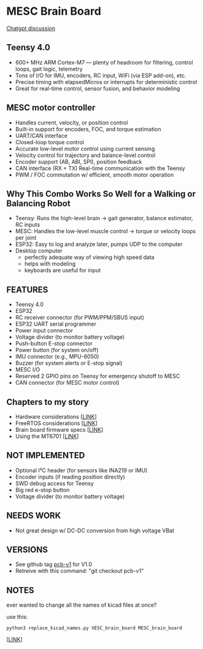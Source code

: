 # MESC Brain Board

[Chatgpt discussion](https://chatgpt.com/c/68653d84-b634-8011-b055-3476bfa95f52)

## Teensy 4.0
* 600+ MHz ARM Cortex-M7 — plenty of headroom for filtering, control loops, gait logic, telemetry
* Tons of I/O for IMU, encoders, RC input, WiFi (via ESP add-on), etc.
* Precise timing with elapsedMicros or interrupts for deterministic control
* Great for real-time control, sensor fusion, and behavior modeling

## MESC motor controller
* Handles current, velocity, or position control
* Built-in support for encoders, FOC, and torque estimation
* UART/CAN interface
* Closed-loop torque control
* Accurate low-level motor control using current sensing
* Velocity control for trajectory and balance-level control
* Encoder support (AB, ABI, SPI), position feedback
* CAN interface (RX + TX)	Real-time communication with the Teensy
* PWM / FOC commutation w/ efficient, smooth motor operation

## Why This Combo Works So Well for a Walking or Balancing Robot
* Teensy: Runs the high-level brain → gait generator, balance estimator, RC inputs
* MESC: Handles the low-level muscle control → torque or velocity loops per joint
* ESP32: Easy to log and analyze later, pumps UDP to the computer
* Desktop computer
  * perfectly adequate way of viewing high speed data
  * helps with modeling
  * keyboards are useful for input

## FEATURES

* Teensy 4.0
* ESP32
* RC receiver connector (for PWM/PPM/SBUS input)
* ESP32 UART serial programmer
* Power input connector
* Voltage divider (to monitor battery voltage)
* Push-button E-stop connector
* Power button (for system on/off)
* IMU connector (e.g., MPU-6050)
* Buzzer (for system alerts or E-stop signal)
* MESC I/O
* Reserved 2 GPIO pins on Teensy for emergency shutoff to MESC
* CAN connector (for MESC motor control)

## Chapters to my story
* Hardware considerations [[LINK](DOCS/hardware.md)]
* FreeRTOS considerations [[LINK](DOCS/free_rtos.md)]
* Brain board firmware specs [[LINK](DOCS/software_specs.md)]
* Using the MT6701 [[LINK](DOCS/MT6701.md)]

## NOT IMPLEMENTED

* Optional I²C header (for sensors like INA219 or IMU)
* Encoder inputs (if reading position directly)
* SWD debug access for Teensy
* Big red e-stop button
* Voltage divider (to monitor battery voltage)

## NEEDS WORK

* Not great design w/ DC-DC conversion from high voltage VBat

## VERSIONS

* See github tag [pcb-v1](https://github.com/owhite/MESC_brain_board/releases/tag/pcb-v1) for V1.0
* Retreive with this command: "git checkout pcb-v1"

## NOTES

ever wanted to change all the names of kicad files at once?

use this:
```
python3 replace_kicad_names.py VESC_brain_board MESC_brain_board
```

[[LINK](replace_kicad_names.py)]